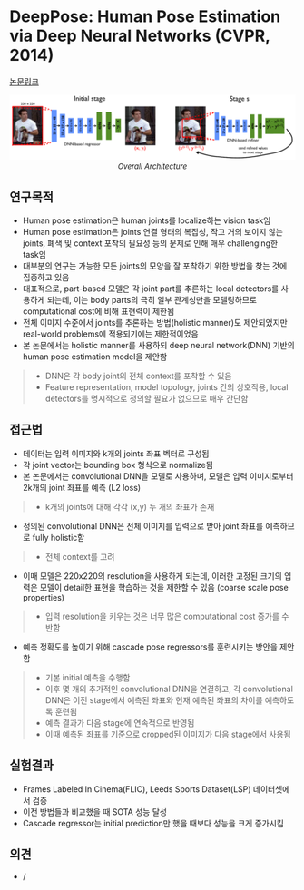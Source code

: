 # DeepPose: Human Pose Estimation via Deep Neural Networks (CVPR, 2014)

[논문링크](https://openaccess.thecvf.com/content_cvpr_2014/html/Toshev_DeepPose_Human_Pose_2014_CVPR_paper.html)

<p align="center">
    <img width="800" alt='fig1' src="../img/toshev2014deeppose.png?raw=true"></br>
    <em><font size=2>Overall Architecture</font></em>
</p>

## 연구목적
- Human pose estimation은 human joints를 localize하는 vision task임
- Human pose estimation은 joints 연결 형태의 복잡성, 작고 거의 보이지 않는 joints, 폐색 및 context 포착의 필요성 등의 문제로 인해 매우 challenging한 task임
- 대부분의 연구는 가능한 모든 joints의 모양을 잘 포착하기 위한 방법을 찾는 것에 집중하고 있음
- 대표적으로, part-based 모델은 각 joint part를 추론하는 local detectors를 사용하게 되는데, 이는 body parts의 극히 일부 관계성만을 모델링하므로 computational cost에 비해 표현력이 제한됨
- 전체 이미지 수준에서 joints를 추론하는 방법(holistic manner)도 제안되었지만 real-world problems에 적용되기에는 제한적이었음
- 본 논문에서는 holistic manner를 사용하되 deep neural network(DNN) 기반의 human pose estimation model을 제안함
> - DNN은 각 body joint의 전체 context를 포착할 수 있음
> - Feature representation, model topology, joints 간의 상호작용, local detectors를 명시적으로 정의할 필요가 없으므로 매우 간단함

## 접근법
- 데이터는 입력 이미지와 k개의 joints 좌표 벡터로 구성됨
- 각 joint vector는 bounding box 형식으로 normalize됨
- 본 논문에서는 convolutional DNN을 모델로 사용하며, 모델은 입력 이미지로부터 2k개의 joint 좌표를 예측 (L2 loss)
> - k개의 joints에 대해 각각 (x,y) 두 개의 좌표가 존재
- 정의된 convolutional DNN은 전체 이미지를 입력으로 받아 joint 좌표를 예측하므로 fully holistic함
> - 전체 context를 고려
- 이때 모델은 220x220의 resolution을 사용하게 되는데, 이러한 고정된 크기의 입력은 모델이 detail한 표현을 학습하는 것을 제한할 수 있음 (coarse scale pose properties)
> - 입력 resolution을 키우는 것은 너무 많은 computational cost 증가를 수반함
- 예측 정확도를 높이기 위해 cascade pose regressors를 훈련시키는 방안을 제안함
> - 기본 initial 예측을 수행함
> - 이후 몇 개의 추가적인 convolutional DNN을 연결하고, 각 convolutional DNN은 이전 stage에서 예측된 좌표와 현재 예측된 좌표의 차이를 예측하도록 훈련됨
> - 예측 결과가 다음 stage에 연속적으로 반영됨
> - 이때 예측된 좌표를 기준으로 cropped된 이미지가 다음 stage에서 사용됨

## 실험결과
- Frames Labeled In Cinema(FLIC), Leeds Sports Dataset(LSP) 데이터셋에서 검증
- 이전 방법들과 비교했을 때 SOTA 성능 달성
- Cascade regressor는 initial prediction만 했을 때보다 성능을 크게 증가시킴

## 의견
- /